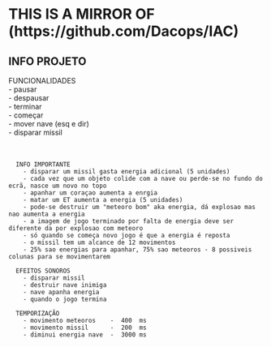 <!DOCTYPE html>
<html>
  <body>
    <h1>
      THIS IS A MIRROR OF (https://github.com/Dacops/IAC)
    </h1>
    <h2>
      INFO PROJETO<br>
    </h2>
    <p>
      FUNCIONALIDADES<br>
        - pausar<br>
        - despausar<br>
        - terminar<br>
        - começar<br>
        - mover nave (esq e dir)<br>
        - disparar missil<br><br><br>

      INFO IMPORTANTE
        - disparar um missil gasta energia adicional (5 unidades)
        - cada vez que um objeto colide com a nave ou perde-se no fundo do ecrã, nasce um novo no topo
        - apanhar um coraçao aumenta a enrgia
        - matar um ET aumenta a energia (5 unidades)
        - pode-se destruir um "meteoro bom" aka energia, dá explosao mas nao aumenta a energia
        - a imagem de jogo terminado por falta de energia deve ser diferente da por explosao com meteoro
        - só quando se começa novo jogo é que a energia é reposta
        - o missil tem um alcance de 12 movimentos
        - 25% sao energias para apanhar, 75% sao meteoros - 8 possiveis colunas para se movimentarem

      EFEITOS SONOROS
        - disparar missil
        - destruir nave inimiga
        - nave apanha energia
        - quando o jogo termina

      TEMPORIZAÇÃO
        - movimento meteoros    -  400  ms
        - movimento missil      -  200  ms
        - diminui energia nave  -  3000 ms
  </body>
</html>
